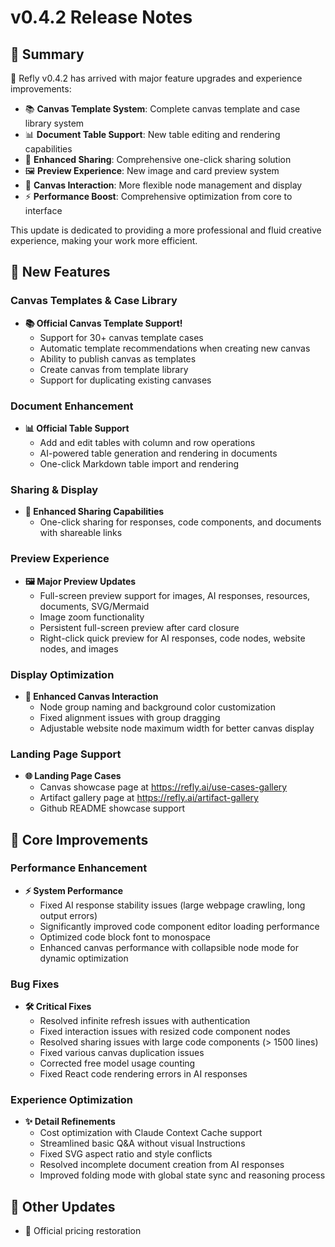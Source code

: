 # v0.4.2 Release Notes

## 🎯 Summary

🚀 Refly v0.4.2 has arrived with major feature upgrades and experience improvements:

- 📚 **Canvas Template System**: Complete canvas template and case library system
- 📊 **Document Table Support**: New table editing and rendering capabilities
- 🔗 **Enhanced Sharing**: Comprehensive one-click sharing solution
- 🖼️ **Preview Experience**: New image and card preview system
- 🎨 **Canvas Interaction**: More flexible node management and display
- ⚡️ **Performance Boost**: Comprehensive optimization from core to interface

This update is dedicated to providing a more professional and fluid creative experience, making your work more efficient.

## 🌟 New Features

### Canvas Templates & Case Library
- **📚 Official Canvas Template Support!**
  - Support for 30+ canvas template cases
  - Automatic template recommendations when creating new canvas
  - Ability to publish canvas as templates
  - Create canvas from template library
  - Support for duplicating existing canvases

### Document Enhancement
- **📊 Official Table Support**
  - Add and edit tables with column and row operations
  - AI-powered table generation and rendering in documents
  - One-click Markdown table import and rendering

### Sharing & Display
- **🔗 Enhanced Sharing Capabilities**
  - One-click sharing for responses, code components, and documents with shareable links

### Preview Experience
- **🖼️ Major Preview Updates**
  - Full-screen preview support for images, AI responses, resources, documents, SVG/Mermaid
  - Image zoom functionality
  - Persistent full-screen preview after card closure
  - Right-click quick preview for AI responses, code nodes, website nodes, and images

### Display Optimization
- **🎨 Enhanced Canvas Interaction**
  - Node group naming and background color customization
  - Fixed alignment issues with group dragging
  - Adjustable website node maximum width for better canvas display

### Landing Page Support
- **🌐 Landing Page Cases**
  - Canvas showcase page at https://refly.ai/use-cases-gallery
  - Artifact gallery page at https://refly.ai/artifact-gallery
  - Github README showcase support

## 💫 Core Improvements

### Performance Enhancement
- **⚡️ System Performance**
  - Fixed AI response stability issues (large webpage crawling, long output errors)
  - Significantly improved code component editor loading performance
  - Optimized code block font to monospace
  - Enhanced canvas performance with collapsible node mode for dynamic optimization

### Bug Fixes
- **🛠️ Critical Fixes**
  - Resolved infinite refresh issues with authentication
  - Fixed interaction issues with resized code component nodes
  - Resolved sharing issues with large code components (> 1500 lines)
  - Fixed various canvas duplication issues
  - Corrected free model usage counting
  - Fixed React code rendering errors in AI responses

### Experience Optimization
- **✨ Detail Refinements**
  - Cost optimization with Claude Context Cache support
  - Streamlined basic Q&A without visual Instructions
  - Fixed SVG aspect ratio and style conflicts
  - Resolved incomplete document creation from AI responses
  - Improved folding mode with global state sync and reasoning process

## 📢 Other Updates

- 🔄 Official pricing restoration 